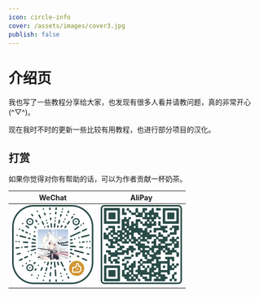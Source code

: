 ```yaml
---
icon: circle-info
cover: /assets/images/cover3.jpg
publish: false
---
```


# 介绍页

我也写了一些教程分享给大家，也发现有很多人看并请教问题，真的非常开心(^▽^)。

现在我时不时的更新一些比较有用教程，也进行部分项目的汉化。

## 打赏

如果你觉得对你有帮助的话，可以为作者贡献一杯奶茶。

|WeChat|AliPay|
|-|-|
|<img style="width: 160px" src="/assets/images/wechat.svg" />|<img style="width: 160px" src="/assets/images/alipay.svg" />|

